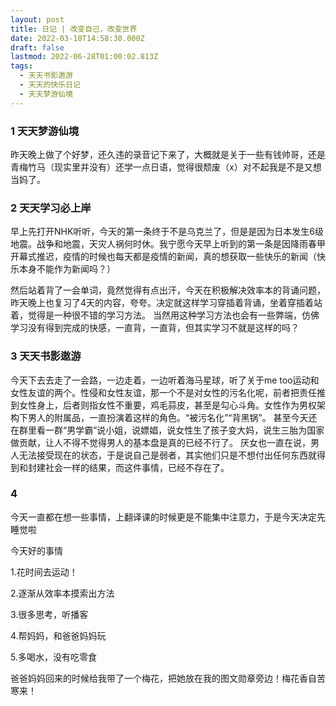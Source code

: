```yaml
---
layout: post
title: 日记 | 改变自己，改变世界
date: 2022-03-18T14:58:30.000Z
draft: false
lastmod: 2022-06-28T01:00:02.813Z
tags:
  - 天天书影遨游
  - 天天的快乐日记
  - 天天梦游仙境
---
```


### 1 天天梦游仙境

昨天晚上做了个好梦，还久违的录音记下来了，大概就是关于一些有钱帅哥，还是青梅竹马（现实里并没有）还学一点日语，觉得很颓废（x）对不起我是不是又想当妈了。

### 2 天天学习必上岸

早上先打开NHK听听，今天的第一条终于不是乌克兰了，但是是因为日本发生6级地震。战争和地震，天灾人祸何时休。我宁愿今天早上听到的第一条是因降雨春甲开幕式推迟，疫情的时候也每天都是疫情的新闻，真的想获取一些快乐的新闻（快乐本身不能作为新闻吗？）

然后站着背了一会单词，竟然觉得有点出汗，今天在积极解决效率本的背诵问题，昨天晚上也复习了4天的内容，夸夸。决定就这样学习穿插着背诵，坐着穿插着站着，觉得是一种很不错的学习方法。
当然用这种学习方法也会有一些弊端，仿佛学习没有得到完成的快感，一直背，一直背，但其实学习不就是这样的吗？

### 3 天天书影遨游

今天下去去走了一会路，一边走着，一边听着海马星球，听了关于me too运动和女性友谊的两个。性侵和女性友谊，那一个不是对女性的污名化呢，前者把责任推到女性身上，后者则指女性不重要，鸡毛蒜皮，甚至是勾心斗角。女性作为男权架构下男人的附属品，一直扮演着这样的角色。“被污名化”“背黑锅”。
甚至今天还在群里看一群“男学霸”说小姐，说嫖娼，说女性生了孩子变大妈，说生三胎为国家做贡献，让人不得不觉得男人的基本盘是真的已经不行了。
厌女也一直在说，男人无法接受现在的状态，于是说自己是弱者，其实他们只是不想付出任何东西就得到和封建社会一样的结果，而这件事情，已经不存在了。

### 4

今天一直都在想一些事情，上翻译课的时候更是不能集中注意力，于是今天决定先睡觉啦

今天好的事情

1.花时间去运动！

2.逐渐从效率本摸索出方法

3.很多思考，听播客

4.帮妈妈，和爸爸妈妈玩

5.多喝水，没有吃零食

爸爸妈妈回来的时候给我带了一个梅花，把她放在我的图文勋章旁边！梅花香自苦寒来！
